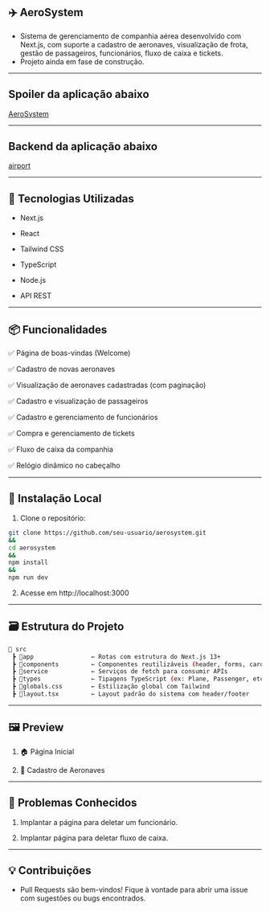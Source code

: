 ## ✈️ AeroSystem

- Sistema de gerenciamento de companhia aérea desenvolvido com Next.js, com suporte a cadastro de aeronaves, visualização de frota, gestão de passageiros, funcionários, fluxo de caixa e tickets.
- Projeto ainda em fase de construção.

---

## Spoiler da aplicação abaixo

[AeroSystem](https://aerosystem.vercel.app/)

---

## Backend da aplicação abaixo

[airport](https://github.com/reinaldoper/airport-api)

---

## 🚀 Tecnologias Utilizadas

- Next.js

- React

- Tailwind CSS

- TypeScript

- Node.js

- API REST

---

## 📦 Funcionalidades

✅ Página de boas-vindas (Welcome)

✅ Cadastro de novas aeronaves

✅ Visualização de aeronaves cadastradas (com paginação)

✅ Cadastro e visualização de passageiros

✅ Cadastro e gerenciamento de funcionários

✅ Compra e gerenciamento de tickets

✅ Fluxo de caixa da companhia

✅ Relógio dinâmico no cabeçalho

---

## 🧪 Instalação Local

1. Clone o repositório:

```bash
git clone https://github.com/seu-usuario/aerosystem.git
&&
cd aerosystem
&&
npm install
&&
npm run dev
```
2. Acesse em http://localhost:3000

---

## 🗃️ Estrutura do Projeto

```bash
📁 src
 ┣ 📂app                ← Rotas com estrutura do Next.js 13+
 ┣ 📂components         ← Componentes reutilizáveis (header, forms, cards, etc.)
 ┣ 📂service            ← Serviços de fetch para consumir APIs
 ┣ 📂types              ← Tipagens TypeScript (ex: Plane, Passenger, etc.)
 ┣ 📄globals.css        ← Estilização global com Tailwind
 ┣ 📄layout.tsx         ← Layout padrão do sistema com header/footer
```

---

## 🖼️ Preview

1. 🏠 Página Inicial

2. 🛫 Cadastro de Aeronaves

---

## 🐞 Problemas Conhecidos

1. Implantar a página para deletar um funcionário.

2. Implantar página para deletar fluxo de caixa.

---

## 💡 Contribuições

- Pull Requests são bem-vindos! Fique à vontade para abrir uma issue com sugestões ou bugs encontrados.